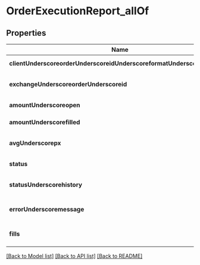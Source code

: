 # OrderExecutionReport_allOf

## Properties
Name | Type | Description | Notes
------------ | ------------- | ------------- | -------------
**clientUnderscoreorderUnderscoreidUnderscoreformatUnderscoreexchange** | **string** |  | [default to null]
**exchangeUnderscoreorderUnderscoreid** | **string** |  | [optional] [default to null]
**amountUnderscoreopen** | **integer** |  | [default to null]
**amountUnderscorefilled** | **integer** |  | [default to null]
**avgUnderscorepx** | **integer** |  | [optional] [default to null]
**status** | [**OrdStatus**](OrdStatus.md) |  | [default to null]
**statusUnderscorehistory** | **array[array[string]]** |  | [optional] [default to null]
**errorUnderscoremessage** | **string** |  | [optional] [default to null]
**fills** | [**array[Fills]**](Fills.md) |  | [optional] [default to null]

[[Back to Model list]](../README.md#documentation-for-models) [[Back to API list]](../README.md#documentation-for-api-endpoints) [[Back to README]](../README.md)


